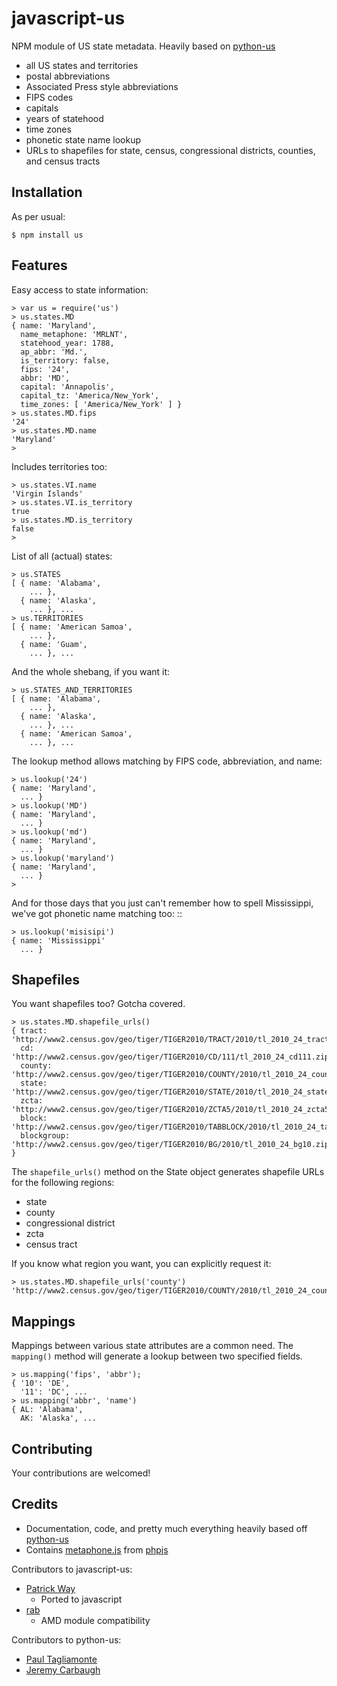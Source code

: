 javascript-us
=============

NPM module of US state metadata.  Heavily based on [python-us](https://github.com/unitedstates/python-us)

* all US states and territories
* postal abbreviations
* Associated Press style abbreviations
* FIPS codes
* capitals
* years of statehood
* time zones
* phonetic state name lookup
* URLs to shapefiles for state, census, congressional districts,
  counties, and census tracts

Installation
------------

As per usual:

    $ npm install us

Features
--------

Easy access to state information:

    > var us = require('us')
    > us.states.MD
    { name: 'Maryland',
      name_metaphone: 'MRLNT',
      statehood_year: 1788,
      ap_abbr: 'Md.',
      is_territory: false,
      fips: '24',
      abbr: 'MD',
      capital: 'Annapolis',
      capital_tz: 'America/New_York',
      time_zones: [ 'America/New_York' ] }
    > us.states.MD.fips
    '24'
    > us.states.MD.name
    'Maryland'
    > 

Includes territories too:

    > us.states.VI.name
    'Virgin Islands'
    > us.states.VI.is_territory
    true
    > us.states.MD.is_territory
    false
    > 

List of all (actual) states:

    > us.STATES
    [ { name: 'Alabama',
        ... },
      { name: 'Alaska',
        ... }, ...
    > us.TERRITORIES
    [ { name: 'American Samoa',
        ... },
      { name: 'Guam',
        ... }, ...

And the whole shebang, if you want it:

    > us.STATES_AND_TERRITORIES
    [ { name: 'Alabama',
        ... },
      { name: 'Alaska',
        ... }, ...
      { name: 'American Samoa',
        ... }, ...

The lookup method allows matching by FIPS code, abbreviation, and name:

    > us.lookup('24')
    { name: 'Maryland',
      ... }
    > us.lookup('MD')
    { name: 'Maryland',
      ... }
    > us.lookup('md')
    { name: 'Maryland',
      ... }
    > us.lookup('maryland')
    { name: 'Maryland',
      ... }
    > 

And for those days that you just can't remember how to spell Mississippi,
we've got phonetic name matching too: ::

    > us.lookup('misisipi')
    { name: 'Mississippi'
      ... }


Shapefiles
----------

You want shapefiles too? Gotcha covered.

    > us.states.MD.shapefile_urls()
    { tract: 'http://www2.census.gov/geo/tiger/TIGER2010/TRACT/2010/tl_2010_24_tract10.zip',
      cd: 'http://www2.census.gov/geo/tiger/TIGER2010/CD/111/tl_2010_24_cd111.zip',
      county: 'http://www2.census.gov/geo/tiger/TIGER2010/COUNTY/2010/tl_2010_24_county10.zip',
      state: 'http://www2.census.gov/geo/tiger/TIGER2010/STATE/2010/tl_2010_24_state10.zip',
      zcta: 'http://www2.census.gov/geo/tiger/TIGER2010/ZCTA5/2010/tl_2010_24_zcta510.zip',
      block: 'http://www2.census.gov/geo/tiger/TIGER2010/TABBLOCK/2010/tl_2010_24_tabblock10.zip',
      blockgroup: 'http://www2.census.gov/geo/tiger/TIGER2010/BG/2010/tl_2010_24_bg10.zip' }

The `shapefile_urls()` method on the State object generates shapefile URLs for the following regions:

* state
* county
* congressional district
* zcta
* census tract

If you know what region you want, you can explicitly request it:

    > us.states.MD.shapefile_urls('county')
    'http://www2.census.gov/geo/tiger/TIGER2010/COUNTY/2010/tl_2010_24_county10.zip'
    

Mappings
--------

Mappings between various state attributes are a common need. The `mapping()` method will generate a lookup between two specified fields.

    > us.mapping('fips', 'abbr');
    { '10': 'DE',
      '11': 'DC', ...
    > us.mapping('abbr', 'name')
    { AL: 'Alabama',
      AK: 'Alaska', ...


Contributing
------------

Your contributions are welcomed!

Credits
-------

* Documentation, code, and pretty much everything heavily based off [python-us](https://github.com/unitedstates/python-us)
* Contains [metaphone.js](https://github.com/kvz/phpjs/blob/master/functions/strings/metaphone.js) from [phpjs](https://github.com/kvz/phpjs)

Contributors to javascript-us:

* [Patrick Way](https://github.com/patsplat)
  *  Ported to javascript
* [rab](https://github.com/rab1)
  * AMD module compatibility

Contributors to python-us:

* [Paul Tagliamonte](http://github.com/paultag)
* [Jeremy Carbaugh](http://github.com/jcarbaugh)
